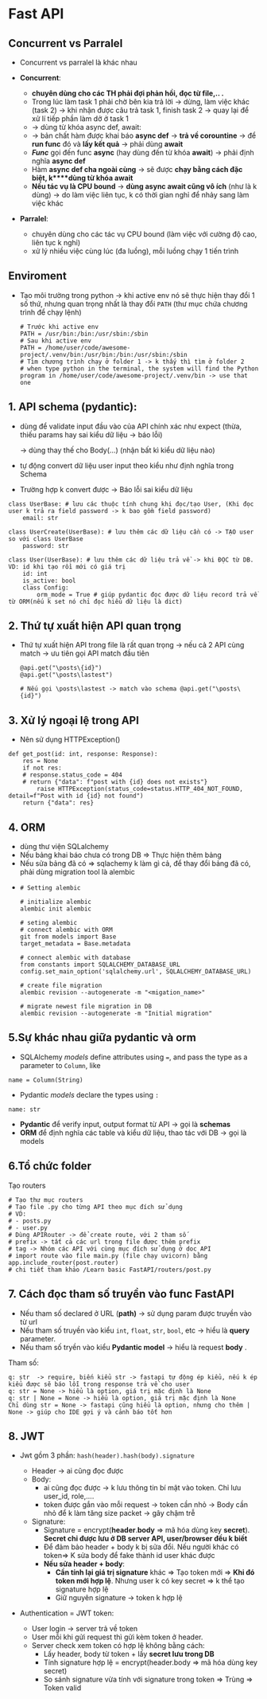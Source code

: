 # Fast API

## Concurrent vs Parralel

- Concurrent vs parralel là khác nhau
- **Concurrent**:

  - **chuyên dùng cho các TH phải đợi phản hồi, đọc từ  file,.. .**
  - Trong lúc làm task 1 phải chờ bên kia trả lời -> dừng, làm việc khác (task 2) -> khi nhận được câu trả task 1, finish task 2 -> quay lại để xử lí tiếp phần làm dở ở task 1
  - -> dùng từ khóa async def, await:
  - -> bản chất hàm được khai báo **async def** -> **trả về corountine** -> để **run func** đó và **lấy kết quả** -> phải dùng **await**
  - ***Func*** gọi đến func **async** (hay dùng đến từ khóa **await**) ->  phải định nghĩa **async def**
  - Hàm **async def cha ngoài cùng**  -> sẽ được **chạy bằng cách đặc biệt, k****dùng từ khóa await**
  - **Nếu tác vụ là CPU bound** -> **dùng async await cũng vô ích** (như là k dùng) -> do làm việc liên tục, k có thời gian nghỉ để nhảy sang làm việc khác
- **Parralel**:

  - chuyên dùng cho các tác vụ CPU bound (làm việc với cường độ cao, liên tục k nghỉ)
  - xử lý nhiều việc cùng lúc (đa luồng), mỗi luồng chạy 1 tiến trình

## Enviroment

- Tạo môi trường trong python -> khi active env nó sẽ thực hiện thay đổi 1 số thứ, nhưng quan trọng nhất là thay đổi `PATH` (thư mục chứa chương trình để chạy lệnh)

  ```
  # Trước khi active env
  PATH = /usr/bin:/bin:/usr/sbin:/sbin
  # Sau khi active env
  PATH = /home/user/code/awesome-project/.venv/bin:/usr/bin:/bin:/usr/sbin:/sbin
  # Tìm chương trình chạy ở folder 1 -> k thấy thì tìm ở folder 2 
  # when type python in the terminal, the system will find the Python program in /home/user/code/awesome-project/.venv/bin -> use that one
  ```

## 1. API schema (pydantic):

- dùng để validate input đầu vào của API chính xác như expect (thừa, thiếu params hay sai kiểu dữ liệu -> báo lỗi)

  -> dùng thay thế cho Body(...) (nhận bất kì kiểu dữ liệu nào)
- tự động convert dữ liệu user input theo kiểu như định nghĩa trong Schema
- Trường hợp k convert được -> Báo lỗi sai kiểu dữ liệu

```
class UserBase: # lưu các thuộc tính chung khi đọc/tạo User, (Khi đọc user k trả ra field password -> k bao gồm field password)
	email: str

class UserCreate(UserBase): # lưu thêm các dữ liệu cần có -> TẠO user so với class UserBase
	password: str

class User(UserBase): # lưu thêm các dữ liệu trả về -> khi ĐỌC từ DB. VD: id khi tạo rồi mới có giá trị 
	id: int
	is_active: bool
	class Config:
		orm_mode = True # giúp pydantic đọc được dữ liệu record trả về từ ORM(nếu k set nó chỉ đọc hiểu dữ liệu là dict)
```

## 2. Thứ tự xuất hiện API quan trọng

- Thứ tự xuất hiện API trong file là rất quan trọng -> nếu cả 2 API cùng match -> ưu tiên gọi API match đầu tiên
  ```
  @api.get("\posts\{id}")
  @api.get("\posts\lastest")

  # Nếu gọi \posts\lastest -> match vào schema @api.get("\posts\{id}")
  ```

## 3. Xử lý ngoại lệ trong API

- Nên sử dụng HTTPException()

```@app.get(
def get_post(id: int, response: Response):
    res = None
    if not res:
	# response.status_code = 404
	# return {"data": f"post with {id} does not exists"}
        raise HTTPException(status_code=status.HTTP_404_NOT_FOUND, detail=f"Post with id {id} not found")
    return {"data": res}
```

## 4. ORM

* dùng thư viện SQLalchemy
* Nếu bảng khai báo chưa có trong DB => Thực hiện thêm bảng
* Nếu sửa bảng đã có => sqlachemy k làm gì cả, để thay đổi bảng đã có, phải dùng migration tool là alembic
* ```
  # Setting alembic 

  # initialize alembic
  alembic init alembic

  # seting alembic
  # connect alembic with ORM
  git from models import Base
  target_metadata = Base.metadata

  # connect alembic with database 
  from constants import SQLALCHEMY_DATABASE_URL
  config.set_main_option('sqlalchemy.url', SQLALCHEMY_DATABASE_URL)

  # create file migration
  alembic revision --autogenerate -m "<migation_name>"

  # migrate newest file migration in DB
  alembic revision --autogenerate -m "Initial migration"
  ```

## 5.Sự khác nhau giữa pydantic và orm

* SQLAlchemy *models* define attributes using `=`, and pass the type as a parameter to `Column`, like

`name = Column(String)`

* Pydantic *models* declare the types using `:`

```
name: str

```

- **Pydantic** để verify input, output format từ API -> gọi là **schemas**
- **ORM** để định nghĩa các table và kiểu dữ liệu, thao tác với DB -> gọi là models

## 6.Tổ chức folder

Tạo routers

```
# Tạo thư mục routers
# Tạo file .py cho từng API theo mục đích sử dụng 
# VD: 
# - posts.py
# - user.py
# Dùng APIRouter -> để create route, với 2 tham số 
# prefix -> tất cả các url trong file được thêm prefix 
# tag -> Nhóm các API với cùng mục đích sử dụng ở doc API  
# import route vào file main.py (file chạy uvicorn) bằng app.include_router(post.router)
# chi tiết tham khảo /Learn basic FastAPI/routers/post.py
```

## 7. Cách đọc tham số truyền vào func FastAPI

* Nếu tham số declared ở URL (**path)** -> sử dụng param được truyền vào từ url
* Nếu tham số truyền vào kiểu  `int`, `float`, `str`, `bool`, etc -> hiểu là **query** parameter.
* Nếu tham số tryền vào kiểu **Pydantic model** -> hiểu là request  **body** .

Tham số:

```
q: str  -> require, biến kiểu str -> fastapi tự động ép kiểu, nếu k ép kiểu được sẽ báo lỗi trong response trả về cho user 
q: str = None -> hiểu là option, giá trị mặc định là None
q: str | None = None -> hiểu là option, giá trị mặc định là None
Chỉ dùng str = None -> fastapi cũng hiểu là option, nhưng cho thêm | None -> giúp cho IDE gợi ý và cảnh báo tốt hơn
```

## 8. JWT

- Jwt gồm 3 phần: `hash(header).hash(body).signature`

  - Header -> ai cũng đọc được
  - Body:
    - ai cũng đọc được -> k lưu thông tin bí mật vào token. Chỉ lưu user_id, role,....
    - token được gắn vào mỗi request -> token cần nhỏ -> Body cần nhỏ để k làm tăng size packet -> gây chậm trễ
  - Signature:
    - Signature = encrypt(**header**.**body** => mã hóa dùng key **secret**). **Secret chỉ được lưu ở DB server API, user/browser đều k biết**
    - Để đảm bảo header + body k bị sửa đổi. Nếu người khác có token=> K sửa body để fake thành id user khác được
    - **Nếu sửa header + body**:
      - **Cần tính lại giá trị signature** khác => Tạo token mới => **Khi đó token mới hợp lệ**. Nhưng user k có key secret => k thể tạo signature hợp lệ
      - Giữ nguyên signature -> token k hợp lệ
- Authentication = JWT token:

  - User login -> server trả về token
  - User mỗi khi gửi request thì gửi kèm token ở header.
  - Server check xem token có hợp lệ không bằng cách:
    - Lấy header, body từ token + lấy **secret lưu trong DB**
    - Tính signature hợp lệ = encrypt(header.body => mã hóa dùng key secret)
    - So sánh signature vừa tính với signature trong token => Trùng => Token valid
